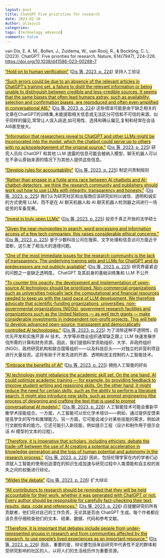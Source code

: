 ```yaml
---
layout: post
title: ChatGPT Five priorities for research
date: 2023-02-10
Author: aliezvzz
categories: 
tags: [technology advance]
comments: False
--- 
```

van Dis, E. A. M., Bollen, J., Zuidema, W., van Rooij, R., & Bockting, C. L. (2023). ChatGPT: Five priorities for research. Nature, 614(7947), 224–226. https://doi.org/10.1038/d41586-023-00288-7


<span class="highlight" data-annotation="%7B%22attachmentURI%22%3A%22http%3A%2F%2Fzotero.org%2Fusers%2F8071752%2Fitems%2FLS3I3R7K%22%2C%22annotationKey%22%3A%22F6HMULB5%22%2C%22color%22%3A%22%23ffd400%22%2C%22pageLabel%22%3A%22224%22%2C%22position%22%3A%7B%22pageIndex%22%3A0%2C%22rects%22%3A%5B%5B394.961%2C584.17%2C534.745%2C596.367%5D%5D%7D%2C%22citationItem%22%3A%7B%22uris%22%3A%5B%22http%3A%2F%2Fzotero.org%2Fusers%2F8071752%2Fitems%2FCT95WE7Y%22%5D%2C%22locator%22%3A%22224%22%7D%7D" ztype="zhighlight"><a href="zotero://open-pdf/library/items/LS3I3R7K?page=1&#x26;annotation=F6HMULB5"><span style="background-color: #ffd40080">“Hold on to human verification”</span></a></span> <span class="citation" data-citation="%7B%22citationItems%22%3A%5B%7B%22uris%22%3A%5B%22http%3A%2F%2Fzotero.org%2Fusers%2F8071752%2Fitems%2FCT95WE7Y%22%5D%2C%22locator%22%3A%22224%22%7D%5D%2C%22properties%22%3A%7B%7D%7D" ztype="zcitation">(<span class="citation-item"><a href="zotero://select/library/items/CT95WE7Y">Dis 等, 2023, p. 224</a></span>)</span> 坚持人工验证

<span class="highlight" data-annotation="%7B%22attachmentURI%22%3A%22http%3A%2F%2Fzotero.org%2Fusers%2F8071752%2Fitems%2FLS3I3R7K%22%2C%22annotationKey%22%3A%22X2QQJZW7%22%2C%22color%22%3A%22%23ffd400%22%2C%22pageLabel%22%3A%22224%22%2C%22position%22%3A%7B%22pageIndex%22%3A0%2C%22rects%22%3A%5B%5B403.465%2C152.591%2C561.343%2C162.771%5D%2C%5B394.961%2C141.841%2C561.254%2C152.021%5D%2C%5B394.961%2C131.091%2C561.167%2C141.271%5D%2C%5B394.961%2C120.341%2C561.351%2C130.522%5D%2C%5B394.961%2C109.591%2C561.281%2C119.772%5D%2C%5B394.961%2C98.841%2C561.226%2C109.022%5D%2C%5B394.961%2C88.091%2C561.26%2C98.272%5D%2C%5B394.961%2C77.341%2C561.38%2C87.522%5D%2C%5B394.961%2C66.591%2C511.807%2C77.11%5D%5D%7D%2C%22citationItem%22%3A%7B%22uris%22%3A%5B%22http%3A%2F%2Fzotero.org%2Fusers%2F8071752%2Fitems%2FCT95WE7Y%22%5D%2C%22locator%22%3A%22224%22%7D%7D" ztype="zhighlight"><a href="zotero://open-pdf/library/items/LS3I3R7K?page=1&#x26;annotation=X2QQJZW7"><span style="background-color: #ffd40080">“Such errors could be due to an absence of the relevant articles in ChatGPT’s training set, a failure to distil the relevant information or being unable to distinguish between credible and less-credible sources. It seems that the same biases that often lead humans astray, such as availability, selection and confirmation biases, are reproduced and often even amplified in conversational AI6.”</span></a></span> <span class="citation" data-citation="%7B%22citationItems%22%3A%5B%7B%22uris%22%3A%5B%22http%3A%2F%2Fzotero.org%2Fusers%2F8071752%2Fitems%2FCT95WE7Y%22%5D%2C%22locator%22%3A%22224%22%7D%5D%2C%22properties%22%3A%7B%7D%7D" ztype="zcitation">(<span class="citation-item"><a href="zotero://select/library/items/CT95WE7Y">Dis 等, 2023, p. 224</a></span>)</span> 这些错误可能是由于缺乏相关的文章在ChatGPT的训练集,未能提取相关信息或无法区分可信和不可信的来源。似乎同样的偏见,常常让人误入歧途,如可用性、选择和确认偏见,复制和经常在会话AI6甚至放大。

<span class="highlight" data-annotation="%7B%22attachmentURI%22%3A%22http%3A%2F%2Fzotero.org%2Fusers%2F8071752%2Fitems%2FLS3I3R7K%22%2C%22annotationKey%22%3A%22XZ96TX4B%22%2C%22color%22%3A%22%23ffd400%22%2C%22pageLabel%22%3A%22225%22%2C%22position%22%3A%7B%22pageIndex%22%3A1%2C%22rects%22%3A%5B%5B63.253%2C604.091%2C205.905%2C614.271%5D%2C%5B39.685%2C593.341%2C205.982%2C603.521%5D%2C%5B39.685%2C582.591%2C206.033%2C592.771%5D%2C%5B39.685%2C571.841%2C205.98%2C582.021%5D%2C%5B39.685%2C561.091%2C121.261%2C571.272%5D%5D%7D%2C%22citationItem%22%3A%7B%22uris%22%3A%5B%22http%3A%2F%2Fzotero.org%2Fusers%2F8071752%2Fitems%2FCT95WE7Y%22%5D%2C%22locator%22%3A%22225%22%7D%7D" ztype="zhighlight"><a href="zotero://open-pdf/library/items/LS3I3R7K?page=2&#x26;annotation=XZ96TX4B"><span style="background-color: #ffd40080">“Information that researchers reveal to ChatGPT and other LLMs might be incorporated into the model, which the chatbot could serve up to others with no acknowledgement of the original source.”</span></a></span> <span class="citation" data-citation="%7B%22citationItems%22%3A%5B%7B%22uris%22%3A%5B%22http%3A%2F%2Fzotero.org%2Fusers%2F8071752%2Fitems%2FCT95WE7Y%22%5D%2C%22locator%22%3A%22225%22%7D%5D%2C%22properties%22%3A%7B%7D%7D" ztype="zcitation">(<span class="citation-item"><a href="zotero://select/library/items/CT95WE7Y">Dis 等, 2023, p. 225</a></span>)</span> 研究人员向 ChatGPT 和其他 LLM 透露的信息可能会被纳入模型，聊天机器人可以在不承认原始来源的情况下为其他人提供这些信息。

<span class="highlight" data-annotation="%7B%22attachmentURI%22%3A%22http%3A%2F%2Fzotero.org%2Fusers%2F8071752%2Fitems%2FLS3I3R7K%22%2C%22annotationKey%22%3A%22NHLUEBIL%22%2C%22color%22%3A%22%23ffd400%22%2C%22pageLabel%22%3A%22225%22%2C%22position%22%3A%7B%22pageIndex%22%3A1%2C%22rects%22%3A%5B%5B39.685%2C390.67%2C189.989%2C402.868%5D%5D%7D%2C%22citationItem%22%3A%7B%22uris%22%3A%5B%22http%3A%2F%2Fzotero.org%2Fusers%2F8071752%2Fitems%2FCT95WE7Y%22%5D%2C%22locator%22%3A%22225%22%7D%7D" ztype="zhighlight"><a href="zotero://open-pdf/library/items/LS3I3R7K?page=2&#x26;annotation=NHLUEBIL"><span style="background-color: #ffd40080">“Develop rules for accountability”</span></a></span> <span class="citation" data-citation="%7B%22citationItems%22%3A%5B%7B%22uris%22%3A%5B%22http%3A%2F%2Fzotero.org%2Fusers%2F8071752%2Fitems%2FCT95WE7Y%22%5D%2C%22locator%22%3A%22225%22%7D%5D%2C%22properties%22%3A%7B%7D%7D" ztype="zcitation">(<span class="citation-item"><a href="zotero://select/library/items/CT95WE7Y">Dis 等, 2023, p. 225</a></span>)</span> 制定问责制规则

<span class="highlight" data-annotation="%7B%22attachmentURI%22%3A%22http%3A%2F%2Fzotero.org%2Fusers%2F8071752%2Fitems%2FLS3I3R7K%22%2C%22annotationKey%22%3A%22I9KRHIGB%22%2C%22color%22%3A%22%23ffd400%22%2C%22pageLabel%22%3A%22225%22%2C%22position%22%3A%7B%22pageIndex%22%3A1%2C%22rects%22%3A%5B%5B132.976%2C303.091%2C205.989%2C313.272%5D%2C%5B39.685%2C292.341%2C205.964%2C302.522%5D%2C%5B39.685%2C281.591%2C206.012%2C291.772%5D%2C%5B39.685%2C270.841%2C206.082%2C281.022%5D%2C%5B39.685%2C260.091%2C205.987%2C270.272%5D%2C%5B39.685%2C249.341%2C87.593%2C259.522%5D%5D%7D%2C%22citationItem%22%3A%7B%22uris%22%3A%5B%22http%3A%2F%2Fzotero.org%2Fusers%2F8071752%2Fitems%2FCT95WE7Y%22%5D%2C%22locator%22%3A%22225%22%7D%7D" ztype="zhighlight"><a href="zotero://open-pdf/library/items/LS3I3R7K?page=2&#x26;annotation=I9KRHIGB"><span style="background-color: #ffd40080">“Rather than engage in a futile arms race between AI chatbots and AI-chatbot-detectors, we think the research community and publishers should work out how to use LLMs with integrity, transparency and honesty.”</span></a></span> <span class="citation" data-citation="%7B%22citationItems%22%3A%5B%7B%22uris%22%3A%5B%22http%3A%2F%2Fzotero.org%2Fusers%2F8071752%2Fitems%2FCT95WE7Y%22%5D%2C%22locator%22%3A%22225%22%7D%5D%2C%22properties%22%3A%7B%7D%7D" ztype="zcitation">(<span class="citation-item"><a href="zotero://select/library/items/CT95WE7Y">Dis 等, 2023, p. 225</a></span>)</span> 我们认为研究社区和出版商应该研究如何以诚信、透明和诚实的方式使用 LLM，而不是在 AI 聊天机器人和 AI 聊天机器人检测器之间进行一场徒劳的军备竞赛。

<span class="highlight" data-annotation="%7B%22attachmentURI%22%3A%22http%3A%2F%2Fzotero.org%2Fusers%2F8071752%2Fitems%2FLS3I3R7K%22%2C%22annotationKey%22%3A%229Z2LLMDJ%22%2C%22color%22%3A%22%23ffd400%22%2C%22pageLabel%22%3A%22225%22%2C%22position%22%3A%7B%22pageIndex%22%3A1%2C%22rects%22%3A%5B%5B217.323%2C218.67%2C333.796%2C230.867%5D%5D%7D%2C%22citationItem%22%3A%7B%22uris%22%3A%5B%22http%3A%2F%2Fzotero.org%2Fusers%2F8071752%2Fitems%2FCT95WE7Y%22%5D%2C%22locator%22%3A%22225%22%7D%7D" ztype="zhighlight"><a href="zotero://open-pdf/library/items/LS3I3R7K?page=2&#x26;annotation=9Z2LLMDJ"><span style="background-color: #ffd40080">“Invest in truly open LLMs”</span></a></span> <span class="citation" data-citation="%7B%22citationItems%22%3A%5B%7B%22uris%22%3A%5B%22http%3A%2F%2Fzotero.org%2Fusers%2F8071752%2Fitems%2FCT95WE7Y%22%5D%2C%22locator%22%3A%22225%22%7D%5D%2C%22properties%22%3A%7B%7D%7D" ztype="zcitation">(<span class="citation-item"><a href="zotero://select/library/items/CT95WE7Y">Dis 等, 2023, p. 225</a></span>)</span> 投资于真正开放的法学硕士

<span class="highlight" data-annotation="%7B%22attachmentURI%22%3A%22http%3A%2F%2Fzotero.org%2Fusers%2F8071752%2Fitems%2FLS3I3R7K%22%2C%22annotationKey%22%3A%22QNCWNK66%22%2C%22color%22%3A%22%23ffd400%22%2C%22pageLabel%22%3A%22225%22%2C%22position%22%3A%7B%22pageIndex%22%3A1%2C%22rects%22%3A%5B%5B344.558%2C141.842%2C383.873%2C152.022%5D%2C%5B217.323%2C131.091%2C383.556%2C141.271%5D%2C%5B217.323%2C120.341%2C383.622%2C130.522%5D%2C%5B217.323%2C109.591%2C383.639%2C119.772%5D%5D%7D%2C%22citationItem%22%3A%7B%22uris%22%3A%5B%22http%3A%2F%2Fzotero.org%2Fusers%2F8071752%2Fitems%2FCT95WE7Y%22%5D%2C%22locator%22%3A%22225%22%7D%7D" ztype="zhighlight"><a href="zotero://open-pdf/library/items/LS3I3R7K?page=2&#x26;annotation=QNCWNK66"><span style="background-color: #ffd40080">“Given the near-monopolies in search, word processing and information access of a few tech companies, this raises considerable ethical concerns.”</span></a></span> <span class="citation" data-citation="%7B%22citationItems%22%3A%5B%7B%22uris%22%3A%5B%22http%3A%2F%2Fzotero.org%2Fusers%2F8071752%2Fitems%2FCT95WE7Y%22%5D%2C%22locator%22%3A%22225%22%7D%5D%2C%22properties%22%3A%7B%7D%7D" ztype="zcitation">(<span class="citation-item"><a href="zotero://select/library/items/CT95WE7Y">Dis 等, 2023, p. 225</a></span>)</span> 鉴于少数科技公司在搜索、文字处理和信息访问方面近乎垄断，这引发了相当大的道德问题。

<span class="highlight" data-annotation="%7B%22attachmentURI%22%3A%22http%3A%2F%2Fzotero.org%2Fusers%2F8071752%2Fitems%2FLS3I3R7K%22%2C%22annotationKey%22%3A%2242AQMDNH%22%2C%22color%22%3A%22%23ffd400%22%2C%22pageLabel%22%3A%22225%22%2C%22position%22%3A%7B%22pageIndex%22%3A1%2C%22rects%22%3A%5B%5B225.827%2C98.841%2C383.669%2C109.022%5D%2C%5B217.323%2C88.091%2C383.622%2C98.272%5D%2C%5B217.323%2C77.341%2C383.674%2C87.522%5D%2C%5B217.323%2C66.591%2C383.654%2C76.772%5D%2C%5B217.323%2C55.842%2C301.182%2C66.022%5D%5D%7D%2C%22citationItem%22%3A%7B%22uris%22%3A%5B%22http%3A%2F%2Fzotero.org%2Fusers%2F8071752%2Fitems%2FCT95WE7Y%22%5D%2C%22locator%22%3A%22225%22%7D%7D" ztype="zhighlight"><a href="zotero://open-pdf/library/items/LS3I3R7K?page=2&#x26;annotation=42AQMDNH"><span style="background-color: #ffd40080">“One of the most immediate issues for the research community is the lack of transparency. The underlying training sets and LLMs for ChatGPT and its predecessors are not publicly available”</span></a></span> <span class="citation" data-citation="%7B%22citationItems%22%3A%5B%7B%22uris%22%3A%5B%22http%3A%2F%2Fzotero.org%2Fusers%2F8071752%2Fitems%2FCT95WE7Y%22%5D%2C%22locator%22%3A%22225%22%7D%5D%2C%22properties%22%3A%7B%7D%7D" ztype="zcitation">(<span class="citation-item"><a href="zotero://select/library/items/CT95WE7Y">Dis 等, 2023, p. 225</a></span>)</span> 研究界最紧迫的问题之一是缺乏透明度。 ChatGPT 及其前身的基础训练集和 LLM 不公开

<span class="highlight" data-annotation="%7B%22attachmentURI%22%3A%22http%3A%2F%2Fzotero.org%2Fusers%2F8071752%2Fitems%2FLS3I3R7K%22%2C%22annotationKey%22%3A%22R4EH84TZ%22%2C%22color%22%3A%22%23ffd400%22%2C%22pageLabel%22%3A%22225%22%2C%22position%22%3A%7B%22pageIndex%22%3A1%2C%22rects%22%3A%5B%5B403.465%2C571.841%2C561.193%2C582.021%5D%2C%5B394.961%2C561.091%2C561.26%2C571.271%5D%2C%5B394.961%2C550.341%2C561.092%2C560.521%5D%2C%5B394.961%2C539.591%2C561.261%2C549.771%5D%2C%5B394.961%2C528.841%2C561.387%2C539.021%5D%2C%5B394.961%2C518.091%2C561.235%2C528.271%5D%2C%5B394.961%2C507.341%2C561.326%2C517.521%5D%2C%5B394.961%2C496.591%2C561.254%2C506.772%5D%2C%5B394.961%2C485.841%2C561.258%2C496.022%5D%2C%5B394.961%2C475.091%2C561.233%2C485.272%5D%2C%5B394.961%2C464.341%2C561.28%2C474.522%5D%2C%5B394.961%2C453.591%2C561.26%2C463.772%5D%2C%5B394.961%2C442.841%2C561.166%2C453.022%5D%2C%5B394.961%2C432.091%2C561.131%2C442.272%5D%2C%5B394.961%2C421.341%2C561.071%2C431.522%5D%5D%7D%2C%22citationItem%22%3A%7B%22uris%22%3A%5B%22http%3A%2F%2Fzotero.org%2Fusers%2F8071752%2Fitems%2FCT95WE7Y%22%5D%2C%22locator%22%3A%22225%22%7D%7D" ztype="zhighlight"><a href="zotero://open-pdf/library/items/LS3I3R7K?page=2&#x26;annotation=R4EH84TZ"><span style="background-color: #ffd40080">“To counter this opacity, the development and implementation of open-source AI technology should be prioritized. Non-commercial organizations such as universities typically lack the computational and financial resources needed to keep up with the rapid pace of LLM development. We therefore advocate that scientific-funding organizations, universities, non-governmental organizations (NGOs), government research facilities and organizations such as the United Nations — as well tech giants — make considerable investments in independent non-profit projects. This will help to develop advanced open-source, transparent and democratically controlled AI technologies.”</span></a></span> <span class="citation" data-citation="%7B%22citationItems%22%3A%5B%7B%22uris%22%3A%5B%22http%3A%2F%2Fzotero.org%2Fusers%2F8071752%2Fitems%2FCT95WE7Y%22%5D%2C%22locator%22%3A%22225%22%7D%5D%2C%22properties%22%3A%7B%7D%7D" ztype="zcitation">(<span class="citation-item"><a href="zotero://select/library/items/CT95WE7Y">Dis 等, 2023, p. 225</a></span>)</span> 为了消除这种不透明性，应优先开发和实施开源 AI 技术。大学等非商业组织通常缺乏跟上 LLM 快速发展步伐所需的计算和财务资源。因此，我们提倡科学资助组织、大学、非政府组织 (NGO)、政府研究机构和联合国等组织——以及科技巨头——对独立的非营利项目进行大量投资。这将有助于开发先进的开源、透明和民主控制的人工智能技术。

<span class="highlight" data-annotation="%7B%22attachmentURI%22%3A%22http%3A%2F%2Fzotero.org%2Fusers%2F8071752%2Fitems%2FLS3I3R7K%22%2C%22annotationKey%22%3A%22MEUDCV96%22%2C%22color%22%3A%22%23ffd400%22%2C%22pageLabel%22%3A%22225%22%2C%22position%22%3A%7B%22pageIndex%22%3A1%2C%22rects%22%3A%5B%5B394.961%2C272.42%2C517.011%2C284.618%5D%5D%7D%2C%22citationItem%22%3A%7B%22uris%22%3A%5B%22http%3A%2F%2Fzotero.org%2Fusers%2F8071752%2Fitems%2FCT95WE7Y%22%5D%2C%22locator%22%3A%22225%22%7D%7D" ztype="zhighlight"><a href="zotero://open-pdf/library/items/LS3I3R7K?page=2&#x26;annotation=MEUDCV96"><span style="background-color: #ffd40080">“Embrace the benefits of AI”</span></a></span> <span class="citation" data-citation="%7B%22citationItems%22%3A%5B%7B%22uris%22%3A%5B%22http%3A%2F%2Fzotero.org%2Fusers%2F8071752%2Fitems%2FCT95WE7Y%22%5D%2C%22locator%22%3A%22225%22%7D%5D%2C%22properties%22%3A%7B%7D%7D" ztype="zcitation">(<span class="citation-item"><a href="zotero://select/library/items/CT95WE7Y">Dis 等, 2023, p. 225</a></span>)</span> 拥抱人工智能的好处

<span class="highlight" data-annotation="%7B%22attachmentURI%22%3A%22http%3A%2F%2Fzotero.org%2Fusers%2F8071752%2Fitems%2FLS3I3R7K%22%2C%22annotationKey%22%3A%22G756JGEN%22%2C%22color%22%3A%22%23ffd400%22%2C%22pageLabel%22%3A%22226%22%2C%22position%22%3A%7B%22pageIndex%22%3A2%2C%22rects%22%3A%5B%5B48.189%2C528.841%2C205.951%2C539.021%5D%2C%5B39.685%2C518.091%2C205.852%2C528.271%5D%2C%5B39.685%2C507.341%2C205.984%2C517.521%5D%2C%5B39.685%2C496.591%2C205.893%2C506.772%5D%2C%5B39.685%2C485.841%2C205.939%2C496.022%5D%2C%5B39.685%2C475.091%2C205.981%2C485.272%5D%2C%5B39.685%2C464.341%2C205.984%2C474.522%5D%2C%5B39.685%2C453.591%2C205.98%2C463.772%5D%2C%5B39.685%2C442.841%2C205.942%2C453.022%5D%2C%5B39.685%2C432.091%2C205.889%2C442.272%5D%2C%5B39.685%2C421.341%2C81.31%2C431.522%5D%5D%7D%2C%22citationItem%22%3A%7B%22uris%22%3A%5B%22http%3A%2F%2Fzotero.org%2Fusers%2F8071752%2Fitems%2FCT95WE7Y%22%5D%2C%22locator%22%3A%22226%22%7D%7D" ztype="zhighlight"><a href="zotero://open-pdf/library/items/LS3I3R7K?page=3&#x26;annotation=G756JGEN"><span style="background-color: #ffd40080">“AI technology might rebalance the academic skill set. On the one hand, AI could optimize academic training — for example, by providing feedback to improve student writing and reasoning skills. On the other hand, it might reduce the need for certain skills, such as the ability to perform a literature search. It might also introduce new skills, such as prompt engineering (the process of designing and crafting the text that is used to prompt conversational AI models).”</span></a></span> <span class="citation" data-citation="%7B%22citationItems%22%3A%5B%7B%22uris%22%3A%5B%22http%3A%2F%2Fzotero.org%2Fusers%2F8071752%2Fitems%2FCT95WE7Y%22%5D%2C%22locator%22%3A%22226%22%7D%5D%2C%22properties%22%3A%7B%7D%7D" ztype="zcitation">(<span class="citation-item"><a href="zotero://select/library/items/CT95WE7Y">Dis 等, 2023, p. 226</a></span>)</span> 人工智能技术可能会重新平衡学术技能组合。一方面，人工智能可以优化学术培训——例如，通过提供反馈来提高学生的写作和推理能力。另一方面，它可能会减少对某些技能的需求，例如进行文献检索的能力。它还可能引入新技能，例如提示工程（设计和制作用于提示会话 AI 模型的文本的过程）。

<span class="highlight" data-annotation="%7B%22attachmentURI%22%3A%22http%3A%2F%2Fzotero.org%2Fusers%2F8071752%2Fitems%2FLS3I3R7K%22%2C%22annotationKey%22%3A%228TTNP7PW%22%2C%22color%22%3A%22%23ffd400%22%2C%22pageLabel%22%3A%22226%22%2C%22position%22%3A%7B%22pageIndex%22%3A2%2C%22rects%22%3A%5B%5B48.189%2C227.841%2C205.971%2C238.021%5D%2C%5B39.683%2C217.091%2C206.298%2C227.272%5D%2C%5B39.683%2C206.341%2C206.108%2C216.522%5D%2C%5B39.683%2C195.592%2C206.106%2C205.772%5D%2C%5B39.685%2C184.841%2C205.989%2C195.021%5D%2C%5B39.685%2C174.091%2C119.762%2C184.271%5D%5D%7D%2C%22citationItem%22%3A%7B%22uris%22%3A%5B%22http%3A%2F%2Fzotero.org%2Fusers%2F8071752%2Fitems%2FCT95WE7Y%22%5D%2C%22locator%22%3A%22226%22%7D%7D" ztype="zhighlight"><a href="zotero://open-pdf/library/items/LS3I3R7K?page=3&#x26;annotation=8TTNP7PW"><span style="background-color: #ffd40080">“Therefore, it is imperative that scholars, including ethicists, debate the trade-off between the use of AI creating a potential acceleration in knowledge generation and the loss of human potential and autonomy in the research process.”</span></a></span> <span class="citation" data-citation="%7B%22citationItems%22%3A%5B%7B%22uris%22%3A%5B%22http%3A%2F%2Fzotero.org%2Fusers%2F8071752%2Fitems%2FCT95WE7Y%22%5D%2C%22locator%22%3A%22226%22%7D%5D%2C%22properties%22%3A%7B%7D%7D" ztype="zcitation">(<span class="citation-item"><a href="zotero://select/library/items/CT95WE7Y">Dis 等, 2023, p. 226</a></span>)</span> 因此，包括伦理学家在内的学者们必须就人工智能的使用创造潜在的知识生成加速与研究过程中人类潜能和自主权的丧失之间的权衡进行辩论。

<span class="highlight" data-annotation="%7B%22attachmentURI%22%3A%22http%3A%2F%2Fzotero.org%2Fusers%2F8071752%2Fitems%2FLS3I3R7K%22%2C%22annotationKey%22%3A%22Q9ABLW8B%22%2C%22color%22%3A%22%23ffd400%22%2C%22pageLabel%22%3A%22226%22%2C%22position%22%3A%7B%22pageIndex%22%3A2%2C%22rects%22%3A%5B%5B39.685%2C111.17%2C121.644%2C123.368%5D%5D%7D%2C%22citationItem%22%3A%7B%22uris%22%3A%5B%22http%3A%2F%2Fzotero.org%2Fusers%2F8071752%2Fitems%2FCT95WE7Y%22%5D%2C%22locator%22%3A%22226%22%7D%7D" ztype="zhighlight"><a href="zotero://open-pdf/library/items/LS3I3R7K?page=3&#x26;annotation=Q9ABLW8B"><span style="background-color: #ffd40080">“Widen the debate”</span></a></span> <span class="citation" data-citation="%7B%22citationItems%22%3A%5B%7B%22uris%22%3A%5B%22http%3A%2F%2Fzotero.org%2Fusers%2F8071752%2Fitems%2FCT95WE7Y%22%5D%2C%22locator%22%3A%22226%22%7D%5D%2C%22properties%22%3A%7B%7D%7D" ztype="zcitation">(<span class="citation-item"><a href="zotero://select/library/items/CT95WE7Y">Dis 等, 2023, p. 226</a></span>)</span> 扩大辩论

<span class="highlight" data-annotation="%7B%22attachmentURI%22%3A%22http%3A%2F%2Fzotero.org%2Fusers%2F8071752%2Fitems%2FLS3I3R7K%22%2C%22annotationKey%22%3A%22H5R8SKV2%22%2C%22color%22%3A%22%23ffd400%22%2C%22pageLabel%22%3A%22226%22%2C%22position%22%3A%7B%22pageIndex%22%3A2%2C%22rects%22%3A%5B%5B217.323%2C227.841%2C383.962%2C238.021%5D%2C%5B217.323%2C217.091%2C383.622%2C227.272%5D%2C%5B217.323%2C206.341%2C383.601%2C216.521%5D%2C%5B217.323%2C195.591%2C383.602%2C205.771%5D%2C%5B217.323%2C184.841%2C383.627%2C195.021%5D%2C%5B217.323%2C174.091%2C362.878%2C184.271%5D%5D%7D%2C%22citationItem%22%3A%7B%22uris%22%3A%5B%22http%3A%2F%2Fzotero.org%2Fusers%2F8071752%2Fitems%2FCT95WE7Y%22%5D%2C%22locator%22%3A%22226%22%7D%7D" ztype="zhighlight"><a href="zotero://open-pdf/library/items/LS3I3R7K?page=3&#x26;annotation=H5R8SKV2"><span style="background-color: #ffd40080">“All contributors to research should be reminded that they will be held accountable for their work, whether it was generated with ChatGPT or not. Every author should be responsible for carefully fact-checking their text, results, data, code and references.”</span></a></span> <span class="citation" data-citation="%7B%22citationItems%22%3A%5B%7B%22uris%22%3A%5B%22http%3A%2F%2Fzotero.org%2Fusers%2F8071752%2Fitems%2FCT95WE7Y%22%5D%2C%22locator%22%3A%22226%22%7D%5D%2C%22properties%22%3A%7B%7D%7D" ztype="zcitation">(<span class="citation-item"><a href="zotero://select/library/items/CT95WE7Y">Dis 等, 2023, p. 226</a></span>)</span> 应提醒研究的所有贡献者，他们将对自己的工作负责，无论其是否由 ChatGPT 生成。每个作者都应该负责仔细核查他们的文本、结果、数据、代码和参考文献。

<span class="highlight" data-annotation="%7B%22attachmentURI%22%3A%22http%3A%2F%2Fzotero.org%2Fusers%2F8071752%2Fitems%2FLS3I3R7K%22%2C%22annotationKey%22%3A%22HSPQJIDN%22%2C%22color%22%3A%22%23ffd400%22%2C%22pageLabel%22%3A%22226%22%2C%22position%22%3A%7B%22pageIndex%22%3A2%2C%22rects%22%3A%5B%5B394.961%2C571.841%2C561.132%2C582.021%5D%2C%5B394.961%2C561.091%2C561.349%2C571.271%5D%2C%5B394.961%2C550.341%2C561.117%2C560.522%5D%2C%5B394.961%2C539.591%2C561.137%2C549.771%5D%2C%5B394.961%2C528.841%2C487.385%2C539.022%5D%5D%7D%2C%22citationItem%22%3A%7B%22uris%22%3A%5B%22http%3A%2F%2Fzotero.org%2Fusers%2F8071752%2Fitems%2FCT95WE7Y%22%5D%2C%22locator%22%3A%22226%22%7D%7D" ztype="zhighlight"><a href="zotero://open-pdf/library/items/LS3I3R7K?page=3&#x26;annotation=HSPQJIDN"><span style="background-color: #ffd40080">“Therefore, it is important that debates include people from under-represented groups in research and from communities affected by the research, to use people’s lived experiences as an important resource.”</span></a></span> <span class="citation" data-citation="%7B%22citationItems%22%3A%5B%7B%22uris%22%3A%5B%22http%3A%2F%2Fzotero.org%2Fusers%2F8071752%2Fitems%2FCT95WE7Y%22%5D%2C%22locator%22%3A%22226%22%7D%5D%2C%22properties%22%3A%7B%7D%7D" ztype="zcitation">(<span class="citation-item"><a href="zotero://select/library/items/CT95WE7Y">Dis 等, 2023, p. 226</a></span>)</span> 因此，重要的是，辩论要包括来自研究中代表性不足的群体和受研究影响的社区的人，以将人们的生活经历作为重要资源。
